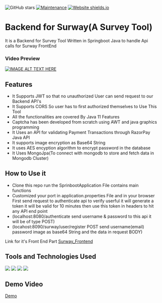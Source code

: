 ![GitHub stars](https://img.shields.io/github/stars/saksham2105/surway_backend) 
[![Maintenance](https://img.shields.io/badge/maintained-yes-green.svg)](https://github.com/saksham2105/surway_backend/commits/master)
[![Website shields.io](https://img.shields.io/badge/website-up-yellow)]()

# Backend for Surway(A Survey Tool)

It is a Backend for Survey Tool Written in Springboot Java to handle Api calls for Surway FrontEnd

### Video Preview
[![IMAGE ALT TEXT HERE](https://img.youtube.com/vi/BA7WiKWd5b8/0.jpg)](https://www.youtube.com/watch?v=BA7WiKWd5b8)

## Features
* It Supports JWT so that no unauthorized User can send request to our Backend API's
* It Supports CORS So user has to first authorized themselves to Use This Tool
* All the functionalities are covered By Java 11 Features
* Captcha has been developed from scratch using AWT and java graphics programming
* It Uses an API for validating Payment Transactions through RazorPay Java API
* It supports image encryption as Base64 String
* It uses AES encyption algorithm to encrypt password in the database
* It Uses MongoJpa(To connect with mongodb to store and fetch data in Mongodb Cluster)

## How to Use it
* Clone this repo run the SprinbootApplication File contains main functions
* Customized your port in application.properties File and in your browser First send request to authenticate api to verify userful it will generate a token it will be valid for 10 minutes then use this token in headers to hit any API end point
* (localhost:8080/authenticate send username & password to this api it will be of type POST)
* (locahost:8090/surway/user/register POST send username(email) password image as base64 String and the data in request BODY)

Link for it's Front End Part [Surway_Frontend](https://github.com/saksham2105/surway_frontend)

## Tools and Technologies Used 
![](https://img.shields.io/badge/Java-%3C%2F%3E-orange) ![](https://img.shields.io/badge/SpringBoot-%7C-0%2C%2022%2C%20100) ![](https://img.shields.io/badge/JWT-%7C-yellowgreen) ![](https://img.shields.io/badge/MongoJPA-%7C-blue)

## Demo Video
[Demo](https://youtu.be/BA7WiKWd5b8)
